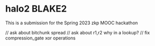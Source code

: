 # halo2 BLAKE2
This is a submission for the Spring 2023 zkp MOOC hackathon

// ask about bitchunk spread
// ask about r1,r2 why in a lookup?
// fix compression_gate xor operations 